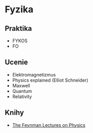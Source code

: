 # Fyzika

## Praktika
- FYKOS
- FO

## Ucenie
- Elektromagnetizmus
- Physics explained (Elliot Schneider)
- Maxwell
- Quantum
- Relativity

## Knihy
- [The Feynman Lectures on Physics](https://www.feynmanlectures.caltech.edu/)